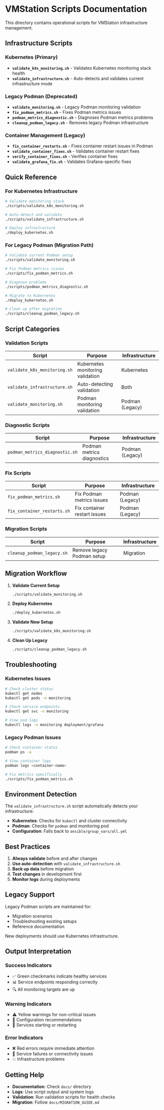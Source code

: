 # VMStation Scripts Documentation

This directory contains operational scripts for VMStation infrastructure management.

## Infrastructure Scripts

### Kubernetes (Primary)
- **`validate_k8s_monitoring.sh`** - Validates Kubernetes monitoring stack health
- **`validate_infrastructure.sh`** - Auto-detects and validates current infrastructure mode

### Legacy Podman (Deprecated)
- **`validate_monitoring.sh`** - Legacy Podman monitoring validation
- **`fix_podman_metrics.sh`** - Fixes Podman metrics issues
- **`podman_metrics_diagnostic.sh`** - Diagnoses Podman metrics problems
- **`cleanup_podman_legacy.sh`** - Removes legacy Podman infrastructure

### Container Management (Legacy)
- **`fix_container_restarts.sh`** - Fixes container restart issues in Podman
- **`validate_container_fixes.sh`** - Validates container restart fixes
- **`verify_container_fixes.sh`** - Verifies container fixes
- **`validate_grafana_fix.sh`** - Validates Grafana-specific fixes

## Quick Reference

### For Kubernetes Infrastructure
```bash
# Validate monitoring stack
./scripts/validate_k8s_monitoring.sh

# Auto-detect and validate
./scripts/validate_infrastructure.sh

# Deploy infrastructure
./deploy_kubernetes.sh
```

### For Legacy Podman (Migration Path)
```bash
# Validate current Podman setup
./scripts/validate_monitoring.sh

# Fix Podman metrics issues
./scripts/fix_podman_metrics.sh

# Diagnose problems
./scripts/podman_metrics_diagnostic.sh

# Migrate to Kubernetes
./deploy_kubernetes.sh

# Clean up after migration
./scripts/cleanup_podman_legacy.sh
```

## Script Categories

### Validation Scripts
| Script | Purpose | Infrastructure |
|--------|---------|----------------|
| `validate_k8s_monitoring.sh` | Kubernetes monitoring validation | Kubernetes |
| `validate_infrastructure.sh` | Auto-detecting validation | Both |
| `validate_monitoring.sh` | Podman monitoring validation | Podman (Legacy) |

### Diagnostic Scripts
| Script | Purpose | Infrastructure |
|--------|---------|----------------|
| `podman_metrics_diagnostic.sh` | Podman metrics diagnostics | Podman (Legacy) |

### Fix Scripts
| Script | Purpose | Infrastructure |
|--------|---------|----------------|
| `fix_podman_metrics.sh` | Fix Podman metrics issues | Podman (Legacy) |
| `fix_container_restarts.sh` | Fix container restart issues | Podman (Legacy) |

### Migration Scripts
| Script | Purpose | Infrastructure |
|--------|---------|----------------|
| `cleanup_podman_legacy.sh` | Remove legacy Podman setup | Migration |

## Migration Workflow

1. **Validate Current Setup**
   ```bash
   ./scripts/validate_monitoring.sh
   ```

2. **Deploy Kubernetes**
   ```bash
   ./deploy_kubernetes.sh
   ```

3. **Validate New Setup**
   ```bash
   ./scripts/validate_k8s_monitoring.sh
   ```

4. **Clean Up Legacy**
   ```bash
   ./scripts/cleanup_podman_legacy.sh
   ```

## Troubleshooting

### Kubernetes Issues
```bash
# Check cluster status
kubectl get nodes
kubectl get pods -n monitoring

# Check service endpoints
kubectl get svc -n monitoring

# View pod logs
kubectl logs -n monitoring deployment/grafana
```

### Legacy Podman Issues
```bash
# Check container status
podman ps -a

# View container logs
podman logs <container-name>

# Fix metrics specifically
./scripts/fix_podman_metrics.sh
```

## Environment Detection

The `validate_infrastructure.sh` script automatically detects your infrastructure:

- **Kubernetes**: Checks for `kubectl` and cluster connectivity
- **Podman**: Checks for `podman` and monitoring pod
- **Configuration**: Falls back to `ansible/group_vars/all.yml`

## Best Practices

1. **Always validate** before and after changes
2. **Use auto-detection** with `validate_infrastructure.sh`
3. **Back up data** before migration
4. **Test changes** in development first
5. **Monitor logs** during deployments

## Legacy Support

Legacy Podman scripts are maintained for:
- Migration scenarios
- Troubleshooting existing setups
- Reference documentation

New deployments should use Kubernetes infrastructure.

## Output Interpretation

### Success Indicators
- ✅ Green checkmarks indicate healthy services
- 📊 Service endpoints responding correctly
- 🔍 All monitoring targets are up

### Warning Indicators  
- ⚠️ Yellow warnings for non-critical issues
- 📝 Configuration recommendations
- 🔄 Services starting or restarting

### Error Indicators
- ❌ Red errors require immediate attention
- 🚨 Service failures or connectivity issues
- 💥 Infrastructure problems

## Getting Help

- **Documentation**: Check `docs/` directory
- **Logs**: Use script output and system logs
- **Validation**: Run validation scripts for health checks
- **Migration**: Follow `docs/MIGRATION_GUIDE.md`
